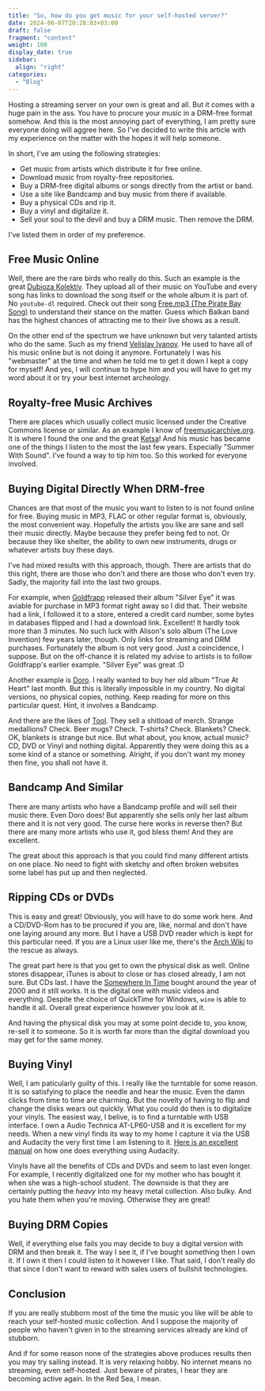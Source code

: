 ```yaml
---
title: "So, how do you get music for your self-hosted server?"
date: 2024-06-07T20:28:03+03:00
draft: false
fragment: "content"
weight: 100
display_date: true
sidebar:
  align: "right"
categories:
  - "Blog"
---
```


Hosting a streaming server on your own is great and all. But it comes with a huge pain in the ass. You have to procure your music in a DRM-free format somehow. And this is the most annoying part of everything, I am pretty sure everyone doing will aggree here. So I've decided to write this article with my experience on the matter with the hopes it will help someone.

In short, I've am using the following strategies:

* Get music from artists which distribute it for free online.
* Download music from royalty-free repositories.
* Buy a DRM-free digital albums or songs directly from the artist or band.
* Use a site like Bandcamp and buy music from there if available.
* Buy a physical CDs and rip it.
* Buy a vinyl and digitalize it.
* Sell your soul to the devil and buy a DRM music. Then remove the DRM.

I've listed them in order of my preference.

## Free Music Online

Well, there are the rare birds who really do this. Such an example is the great [Dubioza Kolektiv](https://dubioza.org/). They upload all of their music on YouTube and every song has links to download the song itself or the whole album it is part of. No `youtube-dl` required. Check out their song [Free.mp3 (The Pirate Bay Song)](https://youtu.be/GS8-nNhWlw4) to understand their stance on the matter. Guess which Balkan band has the highest chances of attracting me to their live shows as a result.

On the other end of the spectrum we have unknown but very talanted artists who do the same. Such as my friend [Velislav Ivanov](https://www.progarchives.com/artist.asp?id=4264). He used to have all of his music online but is not doing it anymore. Fortunately I was his "webmaster" at the time and when he told me to get it down I kept a copy for myself! And yes, I will continue to hype him and you will have to get my word about it or try your best internet archeology.

## Royalty-free Music Archives

There are places which usually collect music licensed under the Creative Commons license or similar. As an example I know of [freemusicarchive.org](https://freemusicarchive.org). It is where I found the one and the great [Ketsa](https://freemusicarchive.org/music/Ketsa/)! And his music has became one of the things I listen to the most the last few years. Especially "Summer With Sound". I've found a way to tip him too. So this worked for everyone involved.

## Buying Digital Directly When DRM-free

Chances are that most of the music you want to listen to is not found online for free. Buying music in MP3, FLAC or other regular format is, obviously, the most convenient way. Hopefully the artists you like are sane and sell their music directly. Maybe because they prefer being fed to not. Or because they like shelter, the ability to own new instruments, drugs or whatever artists buy these days.

I've had mixed results with this approach, though. There are artists that do this right, there are those who don't and there are those who don't even try. Sadly, the majority fall into the last two groups.

For example, when [Goldfrapp](https://en.wikipedia.org/wiki/Goldfrapp) released their album "Silver Eye" it was aviable for purchase in MP3 format right away so I did that. Their website had a link, I followed it to a store, entered a credit card number, some bytes in databases flipped and I had a download link. Excellent! It hardly took more than 3 minutes. No such luck with Alison's solo album (The Love Invention) few years later, though. Only links for streaming and DRM purchases. Fortunately the album is not very good. Just a coincidence, I suppose. But on the off-chance it is related my advise to artists is to follow Goldfrapp's earlier example. "Silver Eye" was great :D

Another example is [Doro](https://en.wikipedia.org/wiki/Doro_(musician)). I really wanted to buy her old album "True At Heart" last month. But this is literally impossible in my country. No digital versions, no physical copies, nothing. Keep reading for more on this particular quest. Hint, it involves a Bandcamp.

And there are the likes of [Tool](https://en.wikipedia.org/wiki/Tool_(band)). They sell a shitload of merch. Strange medallions? Check. Beer mugs? Check. T-shirts? Check. Blankets? Check. OK, blankets is strange but nice. But what about, you know, actual music? CD, DVD or Vinyl and nothing digital. Apparently they were doing this as a some kind of a stance or something. Alright, if you don't want my money then fine, you shall not have it.

## Bandcamp And Similar

There are many artists who have a Bandcamp profile and will sell their music there. Even Doro does! But apparently she sells only her last album there and it is not very good. The curse here works in reverse then? But there are many more artists who use it, god bless them! And they are excellent.

The great about this approach is that you could find many different artists on one place. No need to fight with sketchy and often broken websites some label has put up and then neglected.

## Ripping CDs or DVDs

This is easy and great! Obviously, you will have to do some work here. And a CD/DVD-Rom has to be procured if you are, like, normal and don't have one laying around any more. But I have a USB DVD reader which is kept for this particular need. If you are a Linux user like me, there's the [Arch Wiki](https://wiki.archlinux.org/title/Rip_Audio_CDs) to the rescue as always.

The great part here is that you get to own the physical disk as well. Online stores disappear, iTunes is about to close or has closed already, I am not sure. But CDs last. I have the [Somewhere In Time](https://www.ironmaiden.com/discography/details/somewhere-in-time) bought around the year of 2000 and it still works. It is the digital one with music videos and everything. Despite the choice of QuickTime for Windows, `wine` is able to handle it all. Overall great experience however you look at it.

And having the physical disk you may at some point decide to, you know, re-sell it to someone. So it is worth far more than the digital download you may get for the same money.

## Buying Vinyl

Well, I am paticularly guilty of this. I really like the turntable for some reason. It is so satisfying to place the needle and hear the music. Even the damn clicks from time to time are charming. But the novelty of having to flip and change the disks wears out quickly. What you could do then is to digitalize your vinyls. The easiest way, I belive, is to find a turntable with USB interface. I own a Audio Technica AT-LP60-USB and it is excellent for my needs. When a new vinyl finds its way to my home I capture it via the USB and Audacity the very first time I am listening to it. [Here is an excellent manual](https://manual.audacityteam.org/man/sample_workflow_for_lp_digitization.html) on how one does everything using Audacity.

Vinyls have all the benefits of CDs and DVDs and seem to last even longer. For example, I recently digitalized one for my mother who has bought it when she was a high-school student. The downside is that they are certainly putting the _heavy_ into my heavy metal collection. Also bulky. And you hate them when you're moving. Otherwise they are great!

## Buying DRM Copies

Well, if everything else fails you may decide to buy a digital version with DRM and then break it. The way I see it, if I've bought something then I own it. If I own it then I could listen to it however I like. That said, I don't really do that since I don't want to reward with sales users of bullshit technologies.

## Conclusion

If you are really stubborn most of the time the music you like will be able to reach your self-hosted music collection. And I suppose the majority of people who haven't given in to the streaming services already are kind of stubborn.

And if for some reason none of the strategies above produces results then you may try sailing instead. It is very relaxing hobby. No internet means no streaming, even self-hosted. Just beware of pirates, I hear they are becoming active again. In the Red Sea, I mean.
